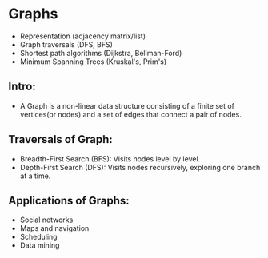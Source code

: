 
# Graphs
- Representation (adjacency matrix/list)
- Graph traversals (DFS, BFS)
- Shortest path algorithms (Dijkstra, Bellman-Ford)
- Minimum Spanning Trees (Kruskal's, Prim's)

## Intro:
- A Graph is a non-linear data structure consisting of a finite set of vertices(or nodes) and a set of edges that connect a pair of nodes.

## Traversals of Graph:
- Breadth-First Search (BFS): Visits nodes level by level.
- Depth-First Search (DFS): Visits nodes recursively, exploring one branch at a time.

## Applications of Graphs:
- Social networks
- Maps and navigation
- Scheduling
- Data mining

